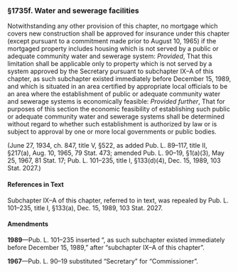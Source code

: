 ### §1735f. Water and sewerage facilities ###

Notwithstanding any other provision of this chapter, no mortgage which covers new construction shall be approved for insurance under this chapter (except pursuant to a commitment made prior to August 10, 1965) if the mortgaged property includes housing which is not served by a public or adequate community water and sewerage system: *Provided*, That this limitation shall be applicable only to property which is not served by a system approved by the Secretary pursuant to subchapter IX–A of this chapter, as such subchapter existed immediately before December 15, 1989, and which is situated in an area certified by appropriate local officials to be an area where the establishment of public or adequate community water and sewerage systems is economically feasible: *Provided further*, That for purposes of this section the economic feasibility of establishing such public or adequate community water and sewerage systems shall be determined without regard to whether such establishment is authorized by law or is subject to approval by one or more local governments or public bodies.

(June 27, 1934, ch. 847, title V, §522, as added Pub. L. 89–117, title II, §217(a), Aug. 10, 1965, 79 Stat. 473; amended Pub. L. 90–19, §1(a)(3), May 25, 1967, 81 Stat. 17; Pub. L. 101–235, title I, §133(d)(4), Dec. 15, 1989, 103 Stat. 2027.)

#### References in Text ####

Subchapter IX–A of this chapter, referred to in text, was repealed by Pub. L. 101–235, title I, §133(a), Dec. 15, 1989, 103 Stat. 2027.

#### Amendments ####

**1989**—Pub. L. 101–235 inserted “, as such subchapter existed immediately before December 15, 1989,” after “subchapter IX–A of this chapter”.

**1967**—Pub. L. 90–19 substituted “Secretary” for “Commissioner”.